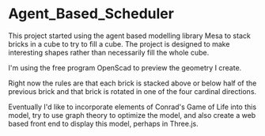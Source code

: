 # Agent_Based_Scheduler

This project started using the agent based modelling library Mesa to stack bricks in a cube to try to fill a cube. The project is designed to make interesting shapes rather than necessarily fill the whole cube. 

I'm using the free program OpenScad to preview the geometry I create. 

Right now the rules are that each brick is stacked above or below half of the previous brick and that brick is rotated in one of the four cardinal directions. 

Eventually I'd like to incorporate elements of Conrad's Game of Life into this model, try to use graph theory to optimize the model, and also create a web based front end to display this model, perhaps in Three.js.
